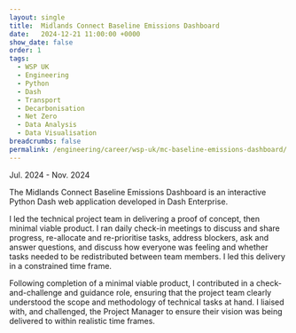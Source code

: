 ```yaml
---
layout: single
title:  Midlands Connect Baseline Emissions Dashboard
date:   2024-12-21 11:00:00 +0000
show_date: false
order: 1
tags: 
  - WSP UK
  - Engineering
  - Python
  - Dash
  - Transport
  - Decarbonisation
  - Net Zero
  - Data Analysis
  - Data Visualisation
breadcrumbs: false
permalink: /engineering/career/wsp-uk/mc-baseline-emissions-dashboard/
---
```

Jul. 2024 - Nov. 2024

The Midlands Connect Baseline Emissions Dashboard is an interactive Python Dash web application developed in Dash Enterprise.

I led the technical project team in delivering a proof of concept, then minimal viable product.
I ran daily check-in meetings to discuss and share progress, re-allocate and re-prioritise tasks, address blockers, ask and answer questions, and discuss how everyone was feeling and whether tasks needed to be redistributed between team members.
I led this delivery in a constrained time frame.

Following completion of a minimal viable product, I contributed in a check-and-challenge and guidance role, ensuring that the project team clearly understood the scope and methodology of technical tasks at hand.
I liaised with, and challenged, the Project Manager to ensure their vision was being delivered to within realistic time frames.

[MC Baseline]: https://www.midlandsconnect.uk/projects/data/